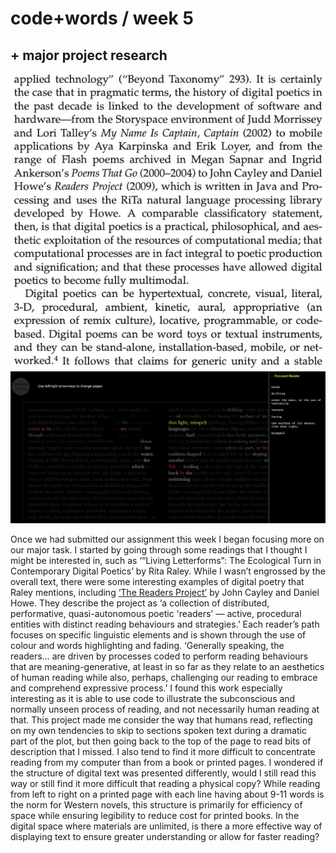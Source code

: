 # code+words / week 5

## + major project research

<img src="text.jpg">
<img src="readers project.jpg">

Once we had submitted our assignment this week I began focusing more on our major task. I started by going through some readings that I thought I might be interested in, such as ‘“Living Letterforms”: The Ecological Turn in Contemporary Digital Poetics’ by Rita Raley. While I wasn’t engrossed by the overall text, there were some interesting examples of digital poetry that Raley mentions, including [‘The Readers Project’](http://thereadersproject.org/index.html) by John Cayley and Daniel Howe. They describe the project as ‘a collection of distributed, performative, quasi-autonomous poetic 'readers' — active, procedural entities with distinct reading behaviours and strategies.’ Each reader’s path focuses on specific linguistic elements and is shown through the use of colour and words highlighting and fading. 
‘Generally speaking, the readers… are driven by processes coded to perform reading behaviours that are meaning-generative, at least in so far as they relate to an aesthetics of human reading while also, perhaps, challenging our reading to embrace and comprehend expressive process.’ 
I found this work especially interesting as it is able to use code to illustrate the subconscious and normally unseen process of reading, and not necessarily human reading at that. This project made me consider the way that humans read, reflecting on my own tendencies to skip to sections spoken text during a dramatic part of the plot, but then going back to the top of the page to read bits of description that I missed. I also tend to find it more difficult to concentrate reading from my computer than from a book or printed pages. I wondered if the structure of digital text was presented differently, would I still read this way or still find it more difficult that reading a physical copy? While reading from left to right on a printed page with each line having about 9-11 words is the norm for Western novels, this structure is primarily for efficiency of space while ensuring legibility to reduce cost for printed books. In the digital space where materials are unlimited, is there a more effective way of displaying text to ensure greater understanding or allow for faster reading?
